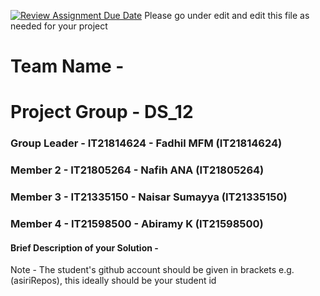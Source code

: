 [![Review Assignment Due Date](https://classroom.github.com/assets/deadline-readme-button-24ddc0f5d75046c5622901739e7c5dd533143b0c8e959d652212380cedb1ea36.svg)](https://classroom.github.com/a/2d9khxo6)
Please go under edit and edit this file as needed for your project

# Team Name - 
# Project Group - DS_12
### Group Leader - IT21814624 - Fadhil MFM (IT21814624)
### Member 2 - IT21805264 - Nafih ANA (IT21805264)
### Member 3 - IT21335150 - Naisar Sumayya (IT21335150)
### Member 4 - IT21598500 - Abiramy K (IT21598500)

#### Brief Description of your Solution - 

Note - The student's github account should be given in brackets e.g. (asiriRepos), this ideally should be your student id 

